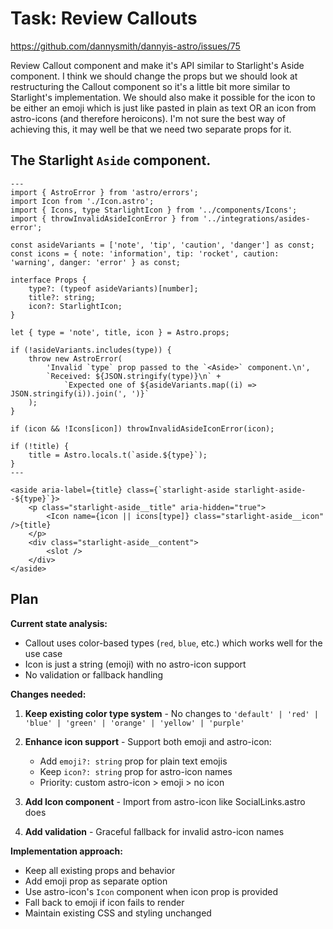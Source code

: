 # Task: Review Callouts

https://github.com/dannysmith/dannyis-astro/issues/75

Review Callout component and make it's API similar to Starlight's Aside component. I think we should change the props but we should look at restructuring the Callout component so it's a little bit more similar to Starlight's implementation. We should also make it possible for the icon to be either an emoji which is just like pasted in plain as text OR an icon from astro-icons (and therefore heroicons). I'm not sure the best way of achieving this, it may well be that we need two separate props for it.

## The Starlight `Aside` component.

```astro
---
import { AstroError } from 'astro/errors';
import Icon from './Icon.astro';
import { Icons, type StarlightIcon } from '../components/Icons';
import { throwInvalidAsideIconError } from '../integrations/asides-error';

const asideVariants = ['note', 'tip', 'caution', 'danger'] as const;
const icons = { note: 'information', tip: 'rocket', caution: 'warning', danger: 'error' } as const;

interface Props {
	type?: (typeof asideVariants)[number];
	title?: string;
	icon?: StarlightIcon;
}

let { type = 'note', title, icon } = Astro.props;

if (!asideVariants.includes(type)) {
	throw new AstroError(
		'Invalid `type` prop passed to the `<Aside>` component.\n',
		`Received: ${JSON.stringify(type)}\n` +
			`Expected one of ${asideVariants.map((i) => JSON.stringify(i)).join(', ')}`
	);
}

if (icon && !Icons[icon]) throwInvalidAsideIconError(icon);

if (!title) {
	title = Astro.locals.t(`aside.${type}`);
}
---

<aside aria-label={title} class={`starlight-aside starlight-aside--${type}`}>
	<p class="starlight-aside__title" aria-hidden="true">
		<Icon name={icon || icons[type]} class="starlight-aside__icon" />{title}
	</p>
	<div class="starlight-aside__content">
		<slot />
	</div>
</aside>
```

## Plan

**Current state analysis:**

- Callout uses color-based types (`red`, `blue`, etc.) which works well for the use case
- Icon is just a string (emoji) with no astro-icon support
- No validation or fallback handling

**Changes needed:**

1. **Keep existing color type system** - No changes to `'default' | 'red' | 'blue' | 'green' | 'orange' | 'yellow' | 'purple'`

2. **Enhance icon support** - Support both emoji and astro-icon:
   - Add `emoji?: string` prop for plain text emojis
   - Keep `icon?: string` prop for astro-icon names
   - Priority: custom astro-icon > emoji > no icon

3. **Add Icon component** - Import from astro-icon like SocialLinks.astro does

4. **Add validation** - Graceful fallback for invalid astro-icon names

**Implementation approach:**

- Keep all existing props and behavior
- Add emoji prop as separate option
- Use astro-icon's `Icon` component when icon prop is provided
- Fall back to emoji if icon fails to render
- Maintain existing CSS and styling unchanged
